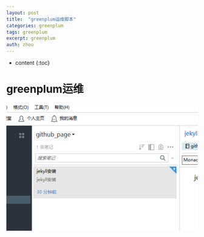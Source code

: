 ```yaml
---
layout: post
title:  "greenplum运维脚本"
categories: greenplum
tags: greenplum
excerpt: greenplum
auth: zhou
---
```

* content
{:toc}
# greenplum运维



![1587959998206](assets/1587959998206.png)